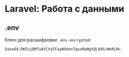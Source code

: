 # Laravel: Работа с данными

## .env

Ключ для расшифровки `.env.encrypted`:

```
base64:DKFujDM7yAtCVyFFayWXUesTgvoRwNgYQL045/WnRLM=
```